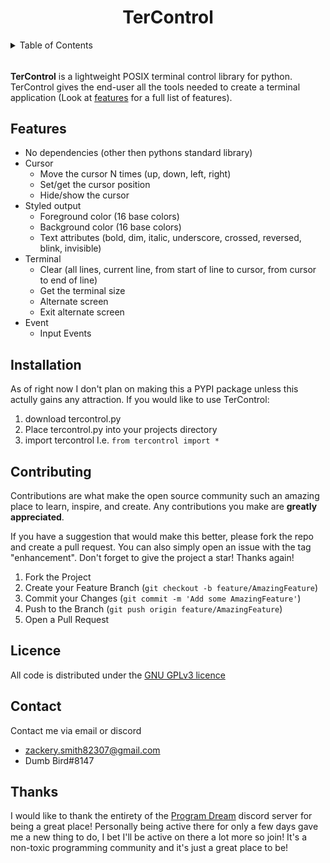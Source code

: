 <h1 align="center">TerControl</h1>

<!-- TABLE OF CONTENTS -->
<details>
  <summary>Table of Contents</summary>
  <ol>
    <li>
      <a href="#about-tercontrol">About TerControl</a>
      <a href="#features">Features</a>
    </li>
    <li>
      <a href="#installation">Installation</a>
    </li>
    <li><a href="#contributing">Contributing</a></li>
    <li><a href="#license">License</a></li>
    <li><a href="#contact">Contact</a></li>
    <li><a href="#thanks">Thanks</a></lu>
  </ol>
</details>

  
<!--
Start of about
-->
###### <a name="about-tercontrol" />
**TerControl** is a lightweight POSIX terminal control library for python. TerControl gives the end-user all the tools needed to create a terminal application (Look at [features](#features) for a full list of features).
<!--
End of about
-->

<!--
Start of features
-->
## Features <a name="features" />

- No dependencies (other then pythons standard library) 
- Cursor
    - Move the cursor N times (up, down, left, right)
    - Set/get the cursor position
    - Hide/show the cursor
- Styled output 
    - Foreground color (16 base colors)
    - Background color (16 base colors)
    - Text attributes (bold, dim, italic, underscore, crossed, reversed, blink, invisible)
- Terminal 
    - Clear (all lines, current line, from start of line to cursor, from cursor to end of line)
    - Get the terminal size
    - Alternate screen
    - Exit alternate screen
- Event
    - Input Events 
<!--
End of features
-->

<!-- 
Start of installation
-->
## Installation
As of right now I don't plan on making this a PYPI package unless this actully gains any attraction. If you would like to use TerControl: 
1. download tercontrol.py
2. Place tercontrol.py into your projects directory
3. import tercontrol I.e. `from tercontrol import *`


<!--
Start of contributing
-->
## Contributing <a name="contributing" />
Contributions are what make the open source community such an amazing place to learn, inspire, and create. Any contributions you make are **greatly appreciated**.

If you have a suggestion that would make this better, please fork the repo and create a pull request. You can also simply open an issue with the tag "enhancement".
Don't forget to give the project a star! Thanks again!

1. Fork the Project
2. Create your Feature Branch (`git checkout -b feature/AmazingFeature`)
3. Commit your Changes (`git commit -m 'Add some AmazingFeature'`)
4. Push to the Branch (`git push origin feature/AmazingFeature`)
5. Open a Pull Request
<!--
End of contributing
-->

## Licence <a name="license" />
All code is distributed under the [GNU GPLv3 licence](https://github.com/ZackeryRSmith/tercontrol/blob/main/LICENSE)

## Contact <a name="contact" />
Contact me via email or discord
- zackery.smith82307@gmail.com
- Dumb Bird#8147

## Thanks <a name="thanks">
I would like to thank the entirety of the [Program Dream](https://discord.gg/gfmaxgE) discord server for being a great place! Personally being active there for only a few days gave me a new thing to do, I bet I'll be active on there a lot more so join! It's a non-toxic programming community and it's just a great place to be!
